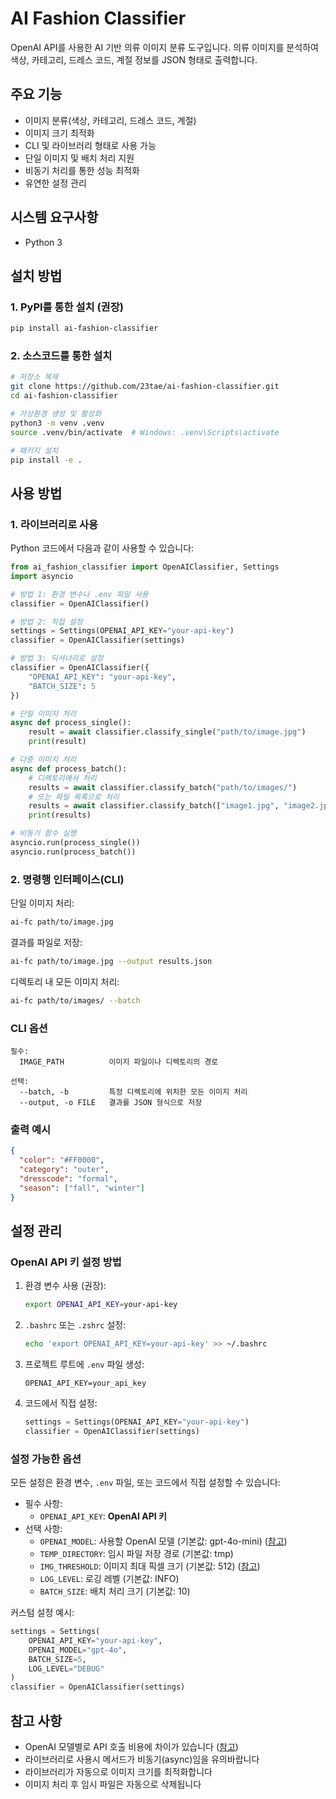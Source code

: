 # AI Fashion Classifier

OpenAI API를 사용한 AI 기반 의류 이미지 분류 도구입니다. 의류 이미지를 분석하여 색상, 카테고리, 드레스 코드, 계절 정보를 JSON 형태로 출력합니다.

## 주요 기능

- 이미지 분류(색상, 카테고리, 드레스 코드, 계절)
- 이미지 크기 최적화
- CLI 및 라이브러리 형태로 사용 가능
- 단일 이미지 및 배치 처리 지원
- 비동기 처리를 통한 성능 최적화
- 유연한 설정 관리

## 시스템 요구사항

- Python 3

## 설치 방법

### 1. PyPI를 통한 설치 (권장)

```bash
pip install ai-fashion-classifier
```

### 2. 소스코드를 통한 설치

```bash
# 저장소 복제
git clone https://github.com/23tae/ai-fashion-classifier.git
cd ai-fashion-classifier

# 가상환경 생성 및 활성화
python3 -m venv .venv
source .venv/bin/activate  # Windows: .venv\Scripts\activate

# 패키지 설치
pip install -e .
```

## 사용 방법

### 1. 라이브러리로 사용

Python 코드에서 다음과 같이 사용할 수 있습니다:

```python
from ai_fashion_classifier import OpenAIClassifier, Settings
import asyncio

# 방법 1: 환경 변수나 .env 파일 사용
classifier = OpenAIClassifier()

# 방법 2: 직접 설정
settings = Settings(OPENAI_API_KEY="your-api-key")
classifier = OpenAIClassifier(settings)

# 방법 3: 딕셔너리로 설정
classifier = OpenAIClassifier({
    "OPENAI_API_KEY": "your-api-key",
    "BATCH_SIZE": 5
})

# 단일 이미지 처리
async def process_single():
    result = await classifier.classify_single("path/to/image.jpg")
    print(result)

# 다중 이미지 처리
async def process_batch():
    # 디렉토리에서 처리
    results = await classifier.classify_batch("path/to/images/")
    # 또는 파일 목록으로 처리
    results = await classifier.classify_batch(["image1.jpg", "image2.jpg"])
    print(results)

# 비동기 함수 실행
asyncio.run(process_single())
asyncio.run(process_batch())
```

### 2. 명령행 인터페이스(CLI)

단일 이미지 처리:
```bash
ai-fc path/to/image.jpg
```

결과를 파일로 저장:
```bash
ai-fc path/to/image.jpg --output results.json
```

디렉토리 내 모든 이미지 처리:
```bash
ai-fc path/to/images/ --batch
```

### CLI 옵션

```
필수:
  IMAGE_PATH          이미지 파일이나 디렉토리의 경로

선택:
  --batch, -b         특정 디렉토리에 위치한 모든 이미지 처리
  --output, -o FILE   결과를 JSON 형식으로 저장
```

### 출력 예시

```json
{
  "color": "#FF0000",
  "category": "outer",
  "dresscode": "formal",
  "season": ["fall", "winter"]
}
```

## 설정 관리

### OpenAI API 키 설정 방법

1. 환경 변수 사용 (권장):
    ```bash
    export OPENAI_API_KEY=your-api-key
    ```

2. `.bashrc` 또는 `.zshrc` 설정:
    ```bash
    echo 'export OPENAI_API_KEY=your-api-key' >> ~/.bashrc
    ```

3. 프로젝트 루트에 `.env` 파일 생성:
    ```
    OPENAI_API_KEY=your_api_key
    ```

4. 코드에서 직접 설정:
    ```python
    settings = Settings(OPENAI_API_KEY="your-api-key")
    classifier = OpenAIClassifier(settings)
    ```

### 설정 가능한 옵션

모든 설정은 환경 변수, `.env` 파일, 또는 코드에서 직접 설정할 수 있습니다:

- 필수 사항:
  - `OPENAI_API_KEY`: **OpenAI API 키**
- 선택 사항:
  - `OPENAI_MODEL`: 사용할 OpenAI 모델 (기본값: gpt-4o-mini) ([참고](https://platform.openai.com/docs/models))
  - `TEMP_DIRECTORY`: 임시 파일 저장 경로 (기본값: tmp)
  - `IMG_THRESHOLD`: 이미지 최대 픽셀 크기 (기본값: 512) ([참고](https://platform.openai.com/docs/guides/vision))
  - `LOG_LEVEL`: 로깅 레벨 (기본값: INFO)
  - `BATCH_SIZE`: 배치 처리 크기 (기본값: 10)

커스텀 설정 예시:
```python
settings = Settings(
    OPENAI_API_KEY="your-api-key",
    OPENAI_MODEL="gpt-4o",
    BATCH_SIZE=5,
    LOG_LEVEL="DEBUG"
)
classifier = OpenAIClassifier(settings)
```

## 참고 사항

- OpenAI 모델별로 API 호출 비용에 차이가 있습니다 ([참고](https://platform.openai.com/docs/pricing))
- 라이브러리로 사용시 메서드가 비동기(async)임을 유의바랍니다
- 라이브러리가 자동으로 이미지 크기를 최적화합니다
- 이미지 처리 후 임시 파일은 자동으로 삭제됩니다
